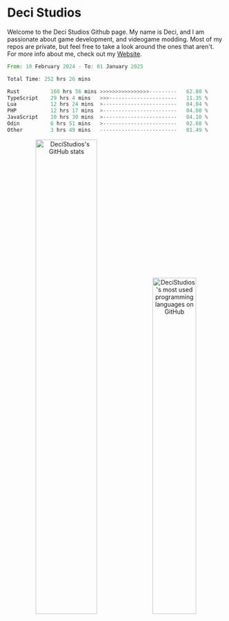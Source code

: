 # Deci Studios
Welcome to the Deci Studios Github page. My name is Deci, and I am passionate about game development, and videogame modding. Most of my repos are private, but feel free to take a look around the ones that aren't.
For more info about me, check out my <a href="https://decidev.co.uk" target="_blank">Website</a>.
<!--START_SECTION:waka-->

```rust
From: 10 February 2024 - To: 01 January 2025

Total Time: 252 hrs 26 mins

Rust          160 hrs 56 mins >>>>>>>>>>>>>>>>---------   62.80 %
TypeScript    29 hrs 4 mins   >>>----------------------   11.35 %
Lua           12 hrs 24 mins  >------------------------   04.84 %
PHP           12 hrs 17 mins  >------------------------   04.80 %
JavaScript    10 hrs 30 mins  >------------------------   04.10 %
Odin          6 hrs 51 mins   >------------------------   02.68 %
Other         3 hrs 49 mins   -------------------------   01.49 %
```

<!--END_SECTION:waka-->
<p align="center">
  <a href="https://github.com/anuraghazra/github-readme-stats" target="_blank"><img src="https://github-readme-stats.vercel.app/api?username=decistudios&show_icons=true&count_private=true&theme=omni&hide_border=true" alt="DeciStudios's GitHub stats" width="53.1%" /></a>
  <a href="https://github.com/anuraghazra/github-readme-stats" target="_blank"><img width="44.7%" src="https://github-readme-stats.vercel.app/api/top-langs/?username=decistudios&theme=omni&layout=compact&hide_border=true&langs_count=6" alt="DeciStudios's most used programming languages on GitHub" /></a>
</p>



